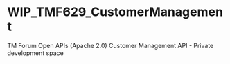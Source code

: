 # WIP_TMF629_CustomerManagement
TM Forum Open APIs (Apache 2.0) Customer Management API - Private development space
